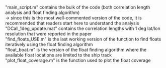 "main_script.m" contains the bulk of the code (both correlation length analysis and float finding algorithm)\
    -> since this is the most well-commented version of the code, it is recommended that readers start here to understand the analysis\
"DCall_1deg_update.mat" contains the correlation lengths with 1 deg lat/lon resolution that were reported in the paper\
"find_floats_USE.m" is the last working version of the function to find floats iteratively using the float finding algorithm\
"float_boat.m" is the version of the float finding algorithm where the available float locations are limited to the ship track\
"plot_float_coverage.m" is the function used to plot the float coverage
